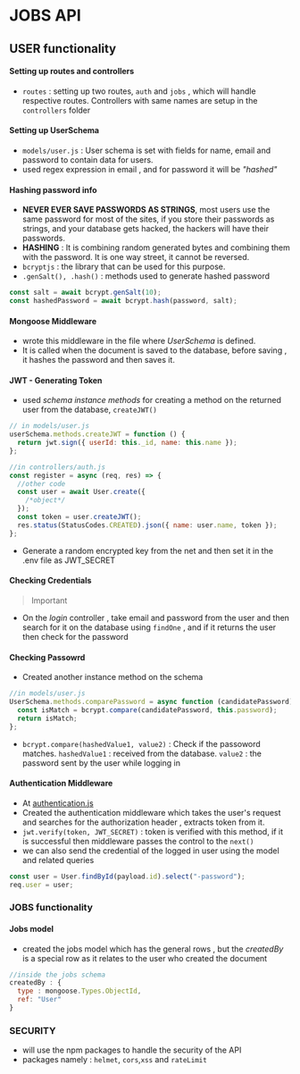 # JOBS API

## USER functionality

#### Setting up routes and controllers

- `routes` : setting up two routes, `auth` and `jobs` , which will handle respective routes. Controllers with same names are setup in the `controllers` folder

#### Setting up UserSchema

- `models/user.js` : User schema is set with fields for name, email and password to contain data for users.
- used regex expression in email , and for password it will be _"hashed"_

#### Hashing password info

- **NEVER EVER SAVE PASSWORDS AS STRINGS**, most users use the same password for most of the sites, if you store their passwords as strings, and your database gets hacked, the hackers will have their passwords.
- **HASHING** : It is combining random generated bytes and combining them with the password. It is one way street, it cannot be reversed.
- `bcryptjs` : the library that can be used for this purpose.
- `.genSalt(), .hash()` : methods used to generate hashed password

```js
const salt = await bcrypt.genSalt(10);
const hashedPassword = await bcrypt.hash(password, salt);
```

#### Mongoose Middleware

- wrote this middleware in the file where _UserSchema_ is defined.
- It is called when the document is saved to the database, before saving , it hashes the password and then saves it.

#### JWT - Generating Token

- used _schema instance methods_ for creating a method on the returned user from the database, `createJWT()`

```js
// in models/user.js
userSchema.methods.createJWT = function () {
  return jwt.sign({ userId: this._id, name: this.name });
};

//in controllers/auth.js
const register = async (req, res) => {
  //other code
  const user = await User.create({
    /*object*/
  });
  const token = user.createJWT();
  res.status(StatusCodes.CREATED).json({ name: user.name, token });
};
```

- Generate a random encrypted key from the net and then set it in the .env file as JWT_SECRET

#### Checking Credentials

> Important

- On the _login_ controller , take email and password from the user and then search for it on the database using `findOne` , and if it returns the user then check for the password

#### Checking Passowrd

- Created another instance method on the schema

```js
//in models/user.js
UserSchema.methods.comparePassword = async function (candidatePassword) {
  const isMatch = bcrypt.compare(candidatePassword, this.password);
  return isMatch;
};
```

- `bcrypt.compare(hashedValue1, value2)` : Check if the passoword matches. `hashedValue1` : received from the database. `value2` : the password sent by the user while logging in

#### Authentication Middleware

- At [authentication.js](./middleware/authentication.js)
- Created the authentication middleware which takes the user's request and searches for the authorization header , extracts token from it.
- `jwt.verify(token, JWT_SECRET)` : token is verified with this method, if it is successful then middleware passes the control to the `next()`
- we can also send the credential of the logged in user using the model and related queries

```js
const user = User.findById(payload.id).select("-password");
req.user = user;
```

### JOBS functionality

#### Jobs model

- created the jobs model which has the general rows , but the _createdBy_ is a special row as it relates to the user who created the document

```js
//inside the jobs schema
createdBy : {
  type : mongoose.Types.ObjectId,
  ref: "User"
}
```

### SECURITY

- will use the npm packages to handle the security of the API
- packages namely : `helmet`, `cors`,`xss` and `rateLimit`
